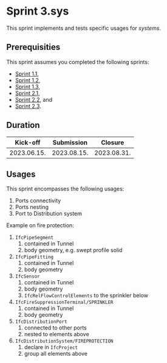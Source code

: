 # Sprint 3.sys

This sprint implements and tests specific usages for *systems*.


## Prerequisities

This sprint assumes you completed the following sprints:

- [Sprint 1.1](./sprint1_1.md),
- [Sprint 1.2](./sprint1_2.md),
- [Sprint 1.3](./sprint1_3.md),
- [Sprint 2.1](./sprint2_1.md),
- [Sprint 2.2](./sprint2_2.md), and
- [Sprint 2.3](./sprint2_3.md).


## Duration

| Kick-off    | Submission  | Closure     |
|-------------|-------------|-------------|
| 2023.06.15. | 2023.08.15. | 2023.08.31. |


## Usages

This sprint encompasses the following usages:

1. Ports connectivity
1. Ports nesting
1. Port to Distribution system

Example on fire protection:

1. `IfcPipeSegment`
	1. contained in Tunnel
	1. body geometry, e.g. swept profile solid
1. `IfcPipeFitting`
	1. contained in Tunnel
	1. body geometry
1. `IfcSensor`
	1. contained in Tunnel
	1. body geometry
	1. `IfcRelFlowControlElements` to the sprinkler below
1. `IfcFireSuppressionTerminal/SPRINKLER`
	1. contained in Tunnel
	1. body geometry
1. `IfcDistributionPort`
	1. connected to other ports
	1. nested to elements above
1. `IfcDistributionSystem/FIREPROTECTION`
	1. declare in `IfcProject`
	1. group all elements above
